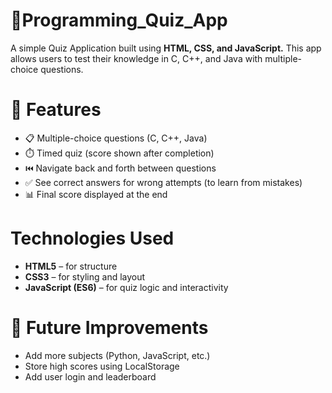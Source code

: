 # 🧠Programming_Quiz_App
A simple Quiz Application built using **HTML, CSS, and JavaScript.** 
This app allows users to test their knowledge in C, C++, and Java with multiple-choice questions.

# 🚀 Features

- 📋 Multiple-choice questions (C, C++, Java)
- ⏱️ Timed quiz (score shown after completion)
- ⏮️ Navigate back and forth between questions
- ✅ See correct answers for wrong attempts (to learn from mistakes)
- 📊 Final score displayed at the end

 # Technologies Used

- ****HTML5****  – for structure
- ****CSS3**** – for styling and layout
- ****JavaScript (ES6)**** – for quiz logic and interactivity

# 📌 Future Improvements

- Add more subjects (Python, JavaScript, etc.)
- Store high scores using LocalStorage
- Add user login and leaderboard
